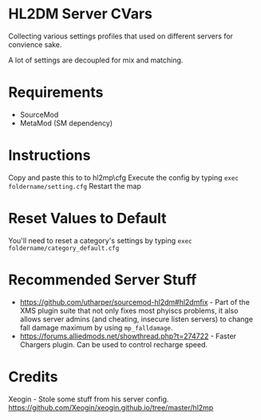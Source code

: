 # HL2DM Server CVars
Collecting various settings profiles that used on different servers for convience sake.

A lot of settings are decoupled for mix and matching.

# Requirements
* SourceMod
* MetaMod (SM dependency)

# Instructions
Copy and paste this to to hl2mp\cfg
Execute the config by typing `exec foldername/setting.cfg`
Restart the map

# Reset Values to Default
You'll need to reset a category's settings by typing `exec foldername/category_default.cfg`

# Recommended Server Stuff
* https://github.com/utharper/sourcemod-hl2dm#hl2dmfix - Part of the XMS plugin suite that not only fixes most phyiscs problems, it also allows server admins (and cheating, insecure listen servers) to change fall damage maximum by using `mp_falldamage`.
* https://forums.alliedmods.net/showthread.php?t=274722 - Faster Chargers plugin. Can be used to control recharge speed.

# Credits
Xeogin - Stole some stuff from his server config. https://github.com/Xeogin/xeogin.github.io/tree/master/hl2mp